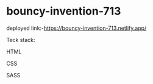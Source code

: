 # bouncy-invention-713
deployed link:-https://bouncy-invention-713.netlify.app/


Teck stack:

HTML

CSS

SASS
